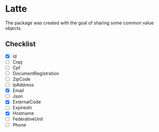 # Latte

The package was created with the goal of sharing some common value objects.

## Checklist

- [x] Id
- [ ] Cnpj
- [ ] Cpf
- [ ] DocumentRegistration
- [ ] ZipCode
- [ ] IpAddress
- [x] Email
- [ ] Json
- [x] ExternalCode
- [ ] ExpiresIn
- [x] Hostname
- [ ] FederativeUnit
- [ ] Phone
